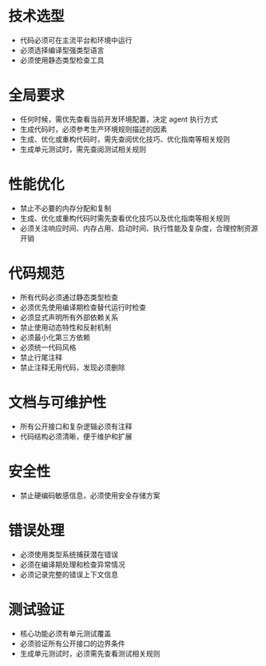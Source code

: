 # 技术选型
- 代码必须可在主流平台和环境中运行
- 必须选择编译型强类型语言
- 必须使用静态类型检查工具

# 全局要求
- 任何时候，需优先查看当前开发环境配置，决定 agent 执行方式
- 生成代码时，必须参考生产环境规则描述的因素
- 生成、优化或重构代码时，需先查阅优化技巧、优化指南等相关规则
- 生成单元测试时，需先查阅测试相关规则

# 性能优化
- 禁止不必要的内存分配和复制
- 生成、优化或重构代码时需先查看优化技巧以及优化指南等相关规则
- 必须关注响应时间、内存占用、启动时间、执行性能及复杂度，合理控制资源开销

# 代码规范
- 所有代码必须通过静态类型检查
- 必须优先使用编译期检查替代运行时检查
- 必须显式声明所有外部依赖关系
- 禁止使用动态特性和反射机制
- 必须最小化第三方依赖
- 必须统一代码风格
- 禁止行尾注释
- 禁止注释无用代码，发现必须删除

# 文档与可维护性
- 所有公开接口和复杂逻辑必须有注释
- 代码结构必须清晰，便于维护和扩展

# 安全性
- 禁止硬编码敏感信息，必须使用安全存储方案

# 错误处理
- 必须使用类型系统捕获潜在错误
- 必须在编译期处理和检查异常情况
- 必须记录完整的错误上下文信息

# 测试验证
- 核心功能必须有单元测试覆盖
- 必须验证所有公开接口的边界条件
- 生成单元测试时，必须需先查看测试相关规则
